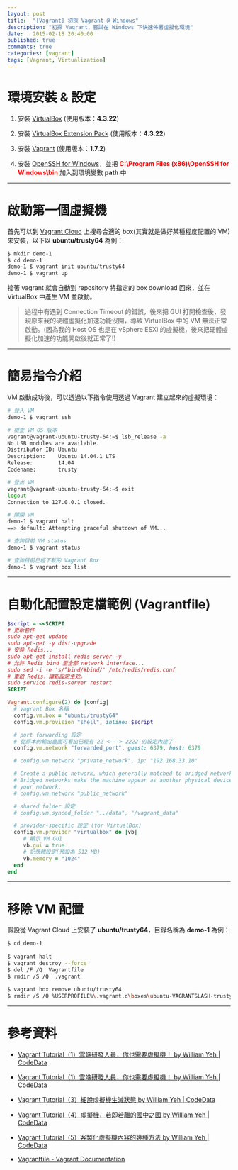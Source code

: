 ```yaml
---
layout: post
title:  "[Vagrant] 初探 Vagrant @ Windows"
description: "初探 Vagrant，嘗試在 Windows 下快速佈署虛擬化環境"
date:   2015-02-18 20:40:00
published: true
comments: true
categories: [vagrant]
tags: [Vagrant, Virtualization]
---
```



環境安裝 & 設定
===============

1. 安裝 [VirtualBox](https://www.virtualbox.org/wiki/Downloads) (使用版本：**4.3.22**)

2. 安裝 [VirtualBox Extension Pack](https://www.virtualbox.org/wiki/Downloads) (使用版本：**4.3.22**)

3. 安裝 [Vagrant](https://www.vagrantup.com/downloads.html) (使用版本：**1.7.2**)

4. 安裝 [OpenSSH for Windows](http://sourceforge.net/projects/opensshwindows/)，並把 <font color='red'>**C:\Program Files (x86)\OpenSSH for Windows\bin**</font> 加入到環境變數 **path** 中

-----------------------------------

啟動第一個虛擬機
================

首先可以到 [Vagrant Cloud](https://vagrantcloud.com/) 上搜尋合適的 box(其實就是做好某種程度配置的 VM) 來安裝，以下以 **ubuntu/trusty64** 為例：

``` bash
$ mkdir demo-1
$ cd demo-1
demo-1 $ vagrant init ubuntu/trusty64
demo-1 $ vagrant up
```

接著 vagrant 就會自動到 repository 將指定的 box download 回來，並在 VirtualBox 中產生 VM 並啟動。

> 過程中有遇到 Connection Timeout 的錯誤，後來把 GUI 打開檢查後，發現原來我的硬體虛擬化加速功能沒開，導致 VirtualBox 中的 VM 無法正常啟動。(因為我的 Host OS 也是在 vSphere ESXi 的虛擬機，後來把硬體虛擬化加速的功能開啟後就正常了!)

-----------------------------------

簡易指令介紹
============

VM 啟動成功後，可以透過以下指令使用透過 Vagrant 建立起來的虛擬環境：

``` bash
# 登入 VM 
demo-1 $ vagrant ssh

# 檢查 VM OS 版本
vagrant@vagrant-ubuntu-trusty-64:~$ lsb_release -a
No LSB modules are available.
Distributor ID: Ubuntu
Description:    Ubuntu 14.04.1 LTS
Release:        14.04
Codename:       trusty

# 登出 VM
vagrant@vagrant-ubuntu-trusty-64:~$ exit
logout
Connection to 127.0.0.1 closed.

# 關閉 VM
demo-1 $ vagrant halt
==> default: Attempting graceful shutdown of VM...

# 查詢目前 VM status
demo-1 $ vagrant status

# 查詢目前已經下載的 Vagrant Box
demo-1 $ vagrant box list
```

-----------------------------------

自動化配置設定檔範例 (Vagrantfile)
==================================

``` ruby
$script = <<SCRIPT
# 更新套件
sudo apt-get update
sudo apt-get -y dist-upgrade
# 安裝 Redis...
sudo apt-get install redis-server -y
# 允許 Redis bind 至全部 network interface...
sudo sed -i -e 's/^bind/#bind/' /etc/redis/redis.conf
# 重啟 Redis，讓新設定生效。
sudo service redis-server restart
SCRIPT

Vagrant.configure(2) do |config|
  # Vagrant Box 名稱
  config.vm.box = "ubuntu/trusty64"
  config.vm.provision "shell", inline: $script

  # port forwarding 設定
  # 從原本的輸出畫面可看出已經有 22 <---> 2222 的設定內建了
  config.vm.network "forwarded_port", guest: 6379, host: 6379

  # config.vm.network "private_network", ip: "192.168.33.10"

  # Create a public network, which generally matched to bridged network.
  # Bridged networks make the machine appear as another physical device on
  # your network.
  # config.vm.network "public_network"

  # shared folder 設定
  # config.vm.synced_folder "../data", "/vagrant_data"

  # provider-specific 設定 (for VirtualBox)
  config.vm.provider "virtualbox" do |vb|
     # 顯示 VM GUI
     vb.gui = true
	 # 記憶體設定(預設為 512 MB)
	 vb.memory = "1024"
  end
end
```

-----------------------------------

移除 VM 配置
============

假設從 Vagrant Cloud 上安裝了 **ubuntu/trusty64**，目錄名稱為 **demo-1** 為例：

``` bash
$ cd demo-1
 
$ vagrant halt
$ vagrant destroy --force
$ del /F /Q  Vagrantfile
$ rmdir /S /Q  .vagrant
 
$ vagrant box remove ubuntu/trusty64
$ rmdir /S /Q %USERPROFILE%\.vagrant.d\boxes\ubuntu-VAGRANTSLASH-trusty64
```

-----------------------------------

參考資料
========

- [Vagrant Tutorial（1）雲端研發人員，你也需要虛擬機！ by William Yeh | CodeData](http://www.codedata.com.tw/social-coding/vagrant-tutorial-1-developer-and-vm/)

- [Vagrant Tutorial（1）雲端研發人員，你也需要虛擬機！ by William Yeh | CodeData](http://www.codedata.com.tw/social-coding/vagrant-tutorial-2-playing-vm-with-vagrant/)

- [Vagrant Tutorial（3）細說虛擬機生滅狀態 by William Yeh | CodeData](http://www.codedata.com.tw/social-coding/vagrant-tutorial-3-vm-lifecycle/)

- [Vagrant Tutorial（4）虛擬機，若即若離的國中之國 by William Yeh | CodeData](http://www.codedata.com.tw/social-coding/vagrant-tutorial-4-guest-host-communication/)

- [Vagrant Tutorial（5）客製化虛擬機內容的幾種方法 by William Yeh | CodeData](http://www.codedata.com.tw/social-coding/vagrant-tutorial-5-vm-customization/)

- [Vagrantfile - Vagrant Documentation](http://docs.vagrantup.com/v2/vagrantfile/)